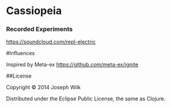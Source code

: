 # Cassiopeia

### Recorded Experiments

https://soundcloud.com/repl-electric

#Influences

Inspired by Meta-ex https://github.com/meta-ex/ignite

##License

Copyright © 2014 Joseph Wilk

Distributed under the Eclipse Public License, the same as Clojure.
